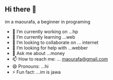 ## Hi there 👋
im a maourafa, a beginner in programing
- 🔭 I’m currently working on ...hp
- 🌱 I’m currently learning ...web
- 👯 I’m looking to collaborate on ... internet 
- 🤔 I’m looking for help with ...webber
- 💬 Ask me about ...money
- 📫 How to reach me: ... maourafa@gmail.com
- 😄 Pronouns: ...hi
- ⚡ Fun fact: ...im is jawa
<!--
**maourafa/maourafa** is a ✨ _special_ ✨ repository because its `README.md` (this file) appears on your GitHub profile.

Here are some ideas to get you started:

- 🔭 I’m currently working on ...hp
- 🌱 I’m currently learning ...web
- 👯 I’m looking to collaborate on ... internet 
- 🤔 I’m looking for help with ...webber
- 💬 Ask me about ...money
- 📫 How to reach me: ... maourafa@gmail.com
- 😄 Pronouns: ...hi
- ⚡ Fun fact: ...im is jawa
-->
